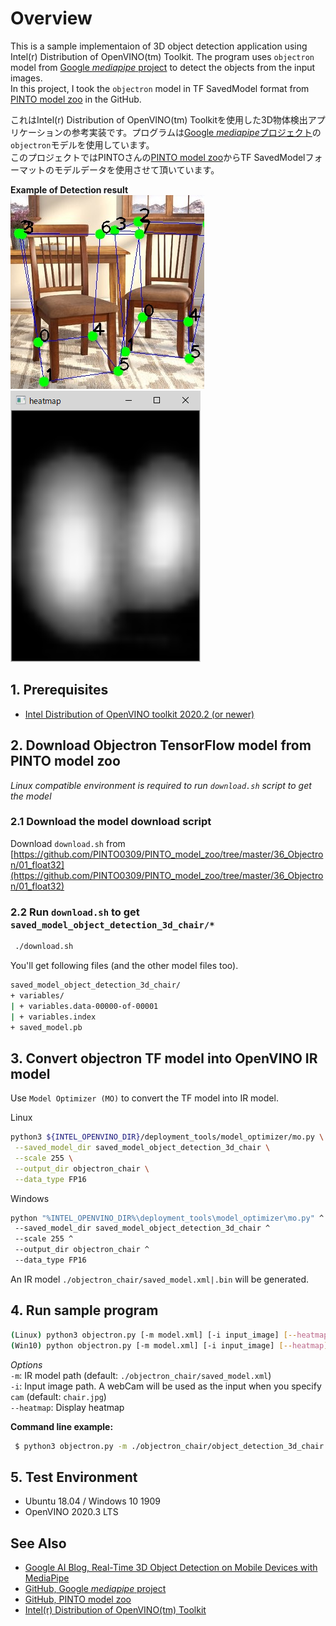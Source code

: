 
# Overview
This is a sample implementaion of 3D object detection application using Intel(r) Distribution of OpenVINO(tm) Toolkit. The program uses `objectron` model from [Google *mediapipe* project](https://github.com/google/mediapipe) to detect the objects from the input images.  
In this project, I took the `objectron` model in TF SavedModel format from [PINTO model zoo](https://github.com/PINTO0309/PINTO_model_zoo) in the GitHub.  

これはIntel(r) Distribution of OpenVINO(tm) Toolkitを使用した3D物体検出アプリケーションの参考実装です。プログラムは[Google *mediapipe*プロジェクト](https://github.com/google/mediapipe)の`objectron`モデルを使用しています。  
このプロジェクトではPINTOさんの[PINTO model zoo](https://github.com/PINTO0309/PINTO_model_zoo)からTF SavedModelフォーマットのモデルデータを使用させて頂いています。  

**Example of Detection result**  
![output](resources/output.jpg)  
![heatmap](resources/heatmap.png)

## 1. Prerequisites
* [Intel Distribution of OpenVINO toolkit 2020.2 (or newer)](https://software.intel.com/content/www/us/en/develop/tools/openvino-toolkit.html)

## 2. Download Objectron TensorFlow model from PINTO model zoo
*Linux compatible environment is required to run `download.sh` script to get the model*
### 2.1 Download the model download script
 Download `download.sh` from [https://github.com/PINTO0309/PINTO_model_zoo/tree/master/36_Objectron/01_float32](https://github.com/PINTO0309/PINTO_model_zoo/tree/master/36_Objectron/01_float32)
### 2.2 Run `download.sh` to get `saved_model_object_detection_3d_chair/*`  

```sh
 ./download.sh
```
You'll get following files (and the other model files too).
```sh
saved_model_object_detection_3d_chair/
+ variables/
| + variables.data-00000-of-00001
| + variables.index
+ saved_model.pb
```

## 3. Convert objectron TF model into OpenVINO IR model

Use `Model Optimizer (MO)` to convert the TF model into IR model.

Linux
```sh
python3 ${INTEL_OPENVINO_DIR}/deployment_tools/model_optimizer/mo.py \
 --saved_model_dir saved_model_object_detection_3d_chair \
 --scale 255 \
 --output_dir objectron_chair \
 --data_type FP16
```
Windows
```sh
python "%INTEL_OPENVINO_DIR%\deployment_tools\model_optimizer\mo.py" ^
 --saved_model_dir saved_model_object_detection_3d_chair ^
 --scale 255 ^
 --output_dir objectron_chair ^
 --data_type FP16
```
An IR model `./objectron_chair/saved_model.xml|.bin` will be generated.

## 4. Run sample program

```sh
(Linux) python3 objectron.py [-m model.xml] [-i input_image] [--heatmap]
(Win10) python objectron.py [-m model.xml] [-i input_image] [--heatmap]
```
*Options*  
`-m`: IR model path (default: `./objectron_chair/saved_model.xml`)  
`-i`: Input image path. A webCam will be used as the input when you specify `cam` (default: `chair.jpg`)  
`--heatmap`: Display heatmap

**Command line example:**
```sh
 $ python3 objectron.py -m ./objectron_chair/object_detection_3d_chair.xml -i cam --heatmap
```

## 5. Test Environment
- Ubuntu 18.04 / Windows 10 1909  
- OpenVINO 2020.3 LTS  

## See Also  
* [Google AI Blog, Real-Time 3D Object Detection on Mobile Devices with MediaPipe](https://ai.googleblog.com/2020/03/real-time-3d-object-detection-on-mobile.html)
* [GitHub, Google *mediapipe* project](https://github.com/google/mediapipe)  
* [GitHub, PINTO model zoo](https://github.com/PINTO0309)  
* [Intel(r) Distribution of OpenVINO(tm) Toolkit](https://software.intel.com/content/www/us/en/develop/tools/openvino-toolkit.html)
